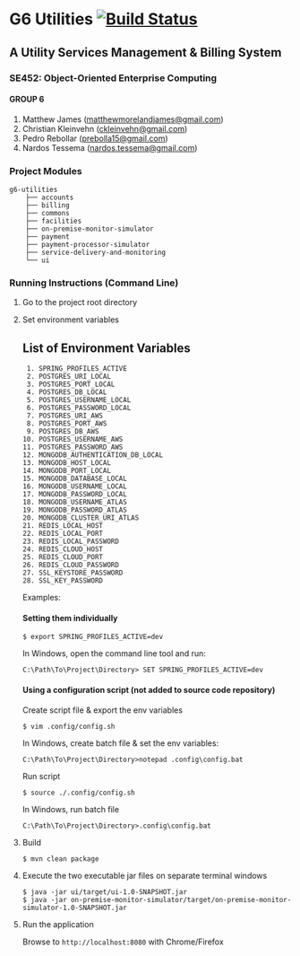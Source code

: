 # G6 Utilities [![Build Status](https://travis-ci.org/nardost/se452-g6.svg?branch=master)](https://travis-ci.org/nardost/se452-g6)

## A Utility Services Management & Billing System

### SE452: Object-Oriented Enterprise Computing

#### GROUP 6
1. Matthew James (matthewmorelandjames@gmail.com)
2. Christian Kleinvehn (ckleinvehn@gmail.com)
3. Pedro Rebollar (prebolla15@gmail.com)
4. Nardos Tessema (nardos.tessema@gmail.com)

### Project Modules

```
g6-utilities
    ├── accounts
    ├── billing
    ├── commons
    ├── facilities
    ├── on-premise-monitor-simulator
    ├── payment
    ├── payment-processor-simulator
    ├── service-delivery-and-monitoring
    └── ui
```

### Running Instructions (Command Line)

1. Go to the project root directory

2. Set environment variables

    ## List of Environment Variables
    ```
     1. SPRING_PROFILES_ACTIVE
     2. POSTGRES_URI_LOCAL
     3. POSTGRES_PORT_LOCAL
     4. POSTGRES_DB_LOCAL
     5. POSTGRES_USERNAME_LOCAL
     6. POSTGRES_PASSWORD_LOCAL
     7. POSTGRES_URI_AWS
     8. POSTGRES_PORT_AWS
     9. POSTGRES_DB_AWS
    10. POSTGRES_USERNAME_AWS
    11. POSTGRES_PASSWORD_AWS
    12. MONGODB_AUTHENTICATION_DB_LOCAL
    13. MONGODB_HOST_LOCAL
    14. MONGODB_PORT_LOCAL
    15. MONGODB_DATABASE_LOCAL
    16. MONGODB_USERNAME_LOCAL
    17. MONGODB_PASSWORD_LOCAL
    18. MONGODB_USERNAME_ATLAS
    19. MONGODB_PASSWORD_ATLAS
    20. MONGODB_CLUSTER_URI_ATLAS
    21. REDIS_LOCAL_HOST
    22. REDIS_LOCAL_PORT
    23. REDIS_LOCAL_PASSWORD
    24. REDIS_CLOUD_HOST
    25. REDIS_CLOUD_PORT
    26. REDIS_CLOUD_PASSWORD
    27. SSL_KEYSTORE_PASSWORD
    28. SSL_KEY_PASSWORD
    ```

   Examples:
   
   #### Setting them individually
   
   ```$ export SPRING_PROFILES_ACTIVE=dev``` 
   
   In Windows, open the command line tool and run:
    
   ```
   C:\Path\To\Project\Directory> SET SPRING_PROFILES_ACTIVE=dev
   ```
   
   #### Using a configuration script (not added to source code repository)
   
   Create script file & export the env variables
   
   ```$ vim .config/config.sh```
   
   In Windows, create batch file & set the env variables: 
   
   ```C:\Path\To\Project\Directory>notepad .config\config.bat```
   
   Run script
   
   ```
   $ source ./.config/config.sh
   ```
   
   In Windows, run batch file
   
   ```
   C:\Path\To\Project\Directory>.config\config.bat
   ```

3. Build

   ```$ mvn clean package```

4. Execute the two executable jar files on separate terminal windows

   ```
   $ java -jar ui/target/ui-1.0-SNAPSHOT.jar
   $ java -jar on-premise-monitor-simulator/target/on-premise-monitor-simulator-1.0-SNAPSHOT.jar
   ```

5. Run the application

   Browse to ```http://localhost:8080``` with Chrome/Firefox 
